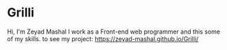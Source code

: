 # Grilli
Hi, I'm Zeyad Mashal I work as a Front-end web programmer and this some of my skills.
to see my project: https://zeyad-mashal.github.io/Grilli/
